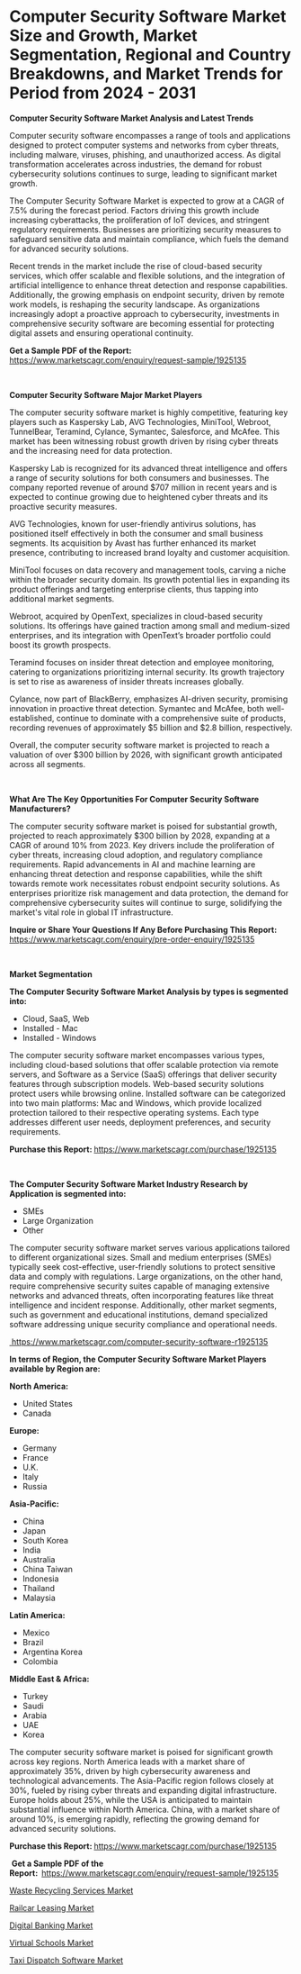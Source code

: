 <p><h1>Computer Security Software Market Size and Growth, Market Segmentation, Regional and Country Breakdowns, and Market Trends for Period from 2024 -  2031</h1></p><p><strong>Computer Security Software Market Analysis and Latest Trends</strong></p>
<p><p>Computer security software encompasses a range of tools and applications designed to protect computer systems and networks from cyber threats, including malware, viruses, phishing, and unauthorized access. As digital transformation accelerates across industries, the demand for robust cybersecurity solutions continues to surge, leading to significant market growth.</p><p>The Computer Security Software Market is expected to grow at a CAGR of 7.5% during the forecast period. Factors driving this growth include increasing cyberattacks, the proliferation of IoT devices, and stringent regulatory requirements. Businesses are prioritizing security measures to safeguard sensitive data and maintain compliance, which fuels the demand for advanced security solutions.</p><p>Recent trends in the market include the rise of cloud-based security services, which offer scalable and flexible solutions, and the integration of artificial intelligence to enhance threat detection and response capabilities. Additionally, the growing emphasis on endpoint security, driven by remote work models, is reshaping the security landscape. As organizations increasingly adopt a proactive approach to cybersecurity, investments in comprehensive security software are becoming essential for protecting digital assets and ensuring operational continuity.</p></p>
<p><strong>Get a Sample PDF of the Report:&nbsp;</strong> <a href="https://www.marketscagr.com/enquiry/request-sample/1925135?utm_campaign=1740&utm_medium=2&utm_source=Github&utm_content=ia&utm_term=24102024&utm_id=computer-security-software">https://www.marketscagr.com/enquiry/request-sample/1925135</a></p>
<p>&nbsp;</p>
<p><strong>Computer Security Software Major Market Players</strong></p>
<p><p>The computer security software market is highly competitive, featuring key players such as Kaspersky Lab, AVG Technologies, MiniTool, Webroot, TunnelBear, Teramind, Cylance, Symantec, Salesforce, and McAfee. This market has been witnessing robust growth driven by rising cyber threats and the increasing need for data protection.</p><p>Kaspersky Lab is recognized for its advanced threat intelligence and offers a range of security solutions for both consumers and businesses. The company reported revenue of around $707 million in recent years and is expected to continue growing due to heightened cyber threats and its proactive security measures.</p><p>AVG Technologies, known for user-friendly antivirus solutions, has positioned itself effectively in both the consumer and small business segments. Its acquisition by Avast has further enhanced its market presence, contributing to increased brand loyalty and customer acquisition.</p><p>MiniTool focuses on data recovery and management tools, carving a niche within the broader security domain. Its growth potential lies in expanding its product offerings and targeting enterprise clients, thus tapping into additional market segments.</p><p>Webroot, acquired by OpenText, specializes in cloud-based security solutions. Its offerings have gained traction among small and medium-sized enterprises, and its integration with OpenText’s broader portfolio could boost its growth prospects.</p><p>Teramind focuses on insider threat detection and employee monitoring, catering to organizations prioritizing internal security. Its growth trajectory is set to rise as awareness of insider threats increases globally.</p><p>Cylance, now part of BlackBerry, emphasizes AI-driven security, promising innovation in proactive threat detection. Symantec and McAfee, both well-established, continue to dominate with a comprehensive suite of products, recording revenues of approximately $5 billion and $2.8 billion, respectively.</p><p>Overall, the computer security software market is projected to reach a valuation of over $300 billion by 2026, with significant growth anticipated across all segments.</p></p>
<p>&nbsp;</p>
<p><strong>What Are The Key Opportunities For Computer Security Software Manufacturers?</strong></p>
<p><p>The computer security software market is poised for substantial growth, projected to reach approximately $300 billion by 2028, expanding at a CAGR of around 10% from 2023. Key drivers include the proliferation of cyber threats, increasing cloud adoption, and regulatory compliance requirements. Rapid advancements in AI and machine learning are enhancing threat detection and response capabilities, while the shift towards remote work necessitates robust endpoint security solutions. As enterprises prioritize risk management and data protection, the demand for comprehensive cybersecurity suites will continue to surge, solidifying the market's vital role in global IT infrastructure.</p></p>
<p><strong>Inquire or Share Your Questions If Any Before Purchasing This Report:</strong> <a href="https://www.marketscagr.com/enquiry/pre-order-enquiry/1925135?utm_campaign=1740&utm_medium=2&utm_source=Github&utm_content=ia&utm_term=24102024&utm_id=computer-security-software">https://www.marketscagr.com/enquiry/pre-order-enquiry/1925135</a></p>
<p>&nbsp;</p>
<p><strong>Market Segmentation</strong></p>
<p><strong>The Computer Security Software Market Analysis by types is segmented into:</strong></p>
<p><ul><li>Cloud, SaaS, Web</li><li>Installed - Mac</li><li>Installed - Windows</li></ul></p>
<p><p>The computer security software market encompasses various types, including cloud-based solutions that offer scalable protection via remote servers, and Software as a Service (SaaS) offerings that deliver security features through subscription models. Web-based security solutions protect users while browsing online. Installed software can be categorized into two main platforms: Mac and Windows, which provide localized protection tailored to their respective operating systems. Each type addresses different user needs, deployment preferences, and security requirements.</p></p>
<p><strong>Purchase this Report:&nbsp;</strong><a href="https://www.marketscagr.com/purchase/1925135?utm_campaign=1740&utm_medium=2&utm_source=Github&utm_content=ia&utm_term=24102024&utm_id=computer-security-software">https://www.marketscagr.com/purchase/1925135</a></p>
<p>&nbsp;</p>
<p><strong>The Computer Security Software Market Industry Research by Application is segmented into:</strong></p>
<p><ul><li>SMEs</li><li>Large Organization</li><li>Other</li></ul></p>
<p><p>The computer security software market serves various applications tailored to different organizational sizes. Small and medium enterprises (SMEs) typically seek cost-effective, user-friendly solutions to protect sensitive data and comply with regulations. Large organizations, on the other hand, require comprehensive security suites capable of managing extensive networks and advanced threats, often incorporating features like threat intelligence and incident response. Additionally, other market segments, such as government and educational institutions, demand specialized software addressing unique security compliance and operational needs.</p></p>
<p><a href="https://www.marketscagr.com/computer-security-software-r1925135?utm_campaign=1740&utm_medium=2&utm_source=Github&utm_content=ia&utm_term=24102024&utm_id=computer-security-software">&nbsp;https://www.marketscagr.com/computer-security-software-r1925135</a></p>
<p><strong>In terms of Region, the Computer Security Software Market Players available by Region are:</strong></p>
<p>
    <p> <strong> North America: </strong>
        <ul>
            <li>United States</li>
            <li>Canada</li>
        </ul>
        </p> 
    <p> <strong> Europe: </strong>
        <ul>
            <li>Germany</li>
            <li>France</li>
            <li>U.K.</li>
            <li>Italy</li>
            <li>Russia</li>
        </ul>
        </p> 
    <p> <strong> Asia-Pacific: </strong>
        <ul>
            <li>China</li>
            <li>Japan</li>
            <li>South Korea</li>
            <li>India</li>
            <li>Australia</li>
            <li>China Taiwan</li>
            <li>Indonesia</li>
            <li>Thailand</li>
            <li>Malaysia</li>
        </ul>
        </p> 
    <p> <strong> Latin America: </strong>
        <ul>
            <li>Mexico</li>
            <li>Brazil</li>
            <li>Argentina Korea</li>
            <li>Colombia</li>
        </ul>
        </p> 
    <p> <strong> Middle East & Africa: </strong>
        <ul>
            <li>Turkey</li>
            <li>Saudi</li>
            <li>Arabia</li>
            <li>UAE</li>
            <li>Korea</li>
        </ul>
    </p>
    </p>
<p><p>The computer security software market is poised for significant growth across key regions. North America leads with a market share of approximately 35%, driven by high cybersecurity awareness and technological advancements. The Asia-Pacific region follows closely at 30%, fueled by rising cyber threats and expanding digital infrastructure. Europe holds about 25%, while the USA is anticipated to maintain substantial influence within North America. China, with a market share of around 10%, is emerging rapidly, reflecting the growing demand for advanced security solutions.</p></p>
<p><strong>Purchase this Report: </strong><a href="https://www.marketscagr.com/purchase/1925135?utm_campaign=1740&utm_medium=2&utm_source=Github&utm_content=ia&utm_term=24102024&utm_id=computer-security-software">https://www.marketscagr.com/purchase/1925135</a></p>
<p>&nbsp;<strong>Get a Sample PDF of the Report:&nbsp;&nbsp;</strong><a href="https://www.marketscagr.com/enquiry/request-sample/1925135?utm_campaign=1740&utm_medium=2&utm_source=Github&utm_content=ia&utm_term=24102024&utm_id=computer-security-software">https://www.marketscagr.com/enquiry/request-sample/1925135</a></p>
<p><strong></strong></p>
<p><p><a href="https://www.linkedin.com/pulse/waste-recycling-services-market-size-share-trends-analysis-ywloe?utm_campaign=1740&utm_medium=2&utm_source=Github&utm_content=ia&utm_term=24102024&utm_id=computer-security-software">Waste Recycling Services Market</a></p><p><a href="https://www.linkedin.com/pulse/railcar-leasing-market-indicators-size-regional-breakdown-5svfc?utm_campaign=1740&utm_medium=2&utm_source=Github&utm_content=ia&utm_term=24102024&utm_id=computer-security-software">Railcar Leasing Market</a></p><p><a href="https://www.linkedin.com/pulse/global-digital-banking-market-focus-application-end-use-industry-znxrf?utm_campaign=1740&utm_medium=2&utm_source=Github&utm_content=ia&utm_term=24102024&utm_id=computer-security-software">Digital Banking Market</a></p><p><a href="https://www.linkedin.com/pulse/virtual-schools-market-segmentation-applications-types-growth-n2mse?utm_campaign=1740&utm_medium=2&utm_source=Github&utm_content=ia&utm_term=24102024&utm_id=computer-security-software">Virtual Schools Market</a></p><p><a href="https://www.linkedin.com/pulse/taxi-dispatch-software-industry-analysis-report-market-size-iuwwe?utm_campaign=1740&utm_medium=2&utm_source=Github&utm_content=ia&utm_term=24102024&utm_id=computer-security-software">Taxi Dispatch Software Market</a></p></p>